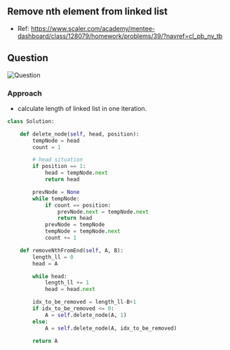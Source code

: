 
## Remove nth element from linked list
- Ref: https://www.scaler.com/academy/mentee-dashboard/class/128079/homework/problems/39/?navref=cl_pb_nv_tb

## Question
![Question](http://ankit-portfolio.s3-ap-southeast-1.amazonaws.com/images/datastructures/scaler/040-remove-nth-element-from-linked-list-question.png)

### Approach
- calculate length of linked list in one iteration.

```py
class Solution:

    def delete_node(self, head, position):
        tempNode = head
        count = 1

        # head situation
        if position == 1:
            head = tempNode.next
            return head

        prevNode = None
        while tempNode:
            if count == position:
                prevNode.next = tempNode.next
                return head
            prevNode = tempNode
            tempNode = tempNode.next
            count += 1

    def removeNthFromEnd(self, A, B):
        length_ll = 0
        head = A

        while head:
            length_ll += 1
            head = head.next

        idx_to_be_removed = length_ll-B+1
        if idx_to_be_removed <= 0:
            A = self.delete_node(A, 1)
        else:
            A = self.delete_node(A, idx_to_be_removed)

        return A
```
